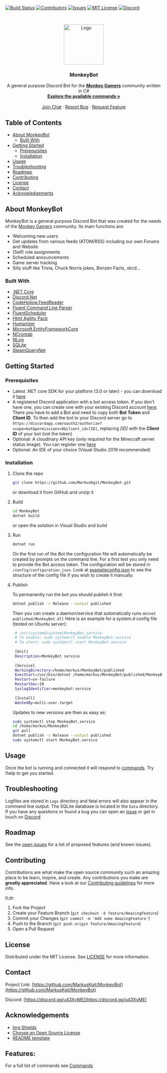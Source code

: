 <!-- PROJECT SHIELDS -->
[![Build Status][build-shield]][build-url]
[![Contributors][contributors-shield]][contributors-url]
[![Issues][issues-shield]][issues-url]
[![MIT License][license-shield]][license-url]
[![Discord][discord-shield]][discord-url]

<!-- PROJECT LOGO -->
<br />
<p align="center">
  <a href="https://github.com/MarkusKgit/MonkeyBot/">
    <img src="https://cdn.discordapp.com/avatars/333959570437177354/102d13432c8b3640262efc35baca0a4a.png?size=128" alt="Logo" width="128" height="128">
  </a>
  <h3 align="center">MonkeyBot</h3>
  <p align="center">
    A general purpose Discord Bot for the <a href="https://www.monkey-gamers.com"><strong>Monkey Gamers</strong></a> community written in C#
    <br />
    <a href="https://github.com/MarkusKgit/MonkeyBot/blob/main/Commands.md"><strong>Explore the available commands »</strong></a>
    <br />
    <br />
    <a href="https://discord.gg/u43XvME">Join Chat</a>
    ·
    <a href="https://github.com/MarkusKgit/MonkeyBot/issues">Report Bug</a>
    ·
    <a href="https://github.com/MarkusKgit/MonkeyBot/issues">Request Feature</a>
  </p>
</p>

<!-- TABLE OF CONTENTS -->
## Table of Contents

* [About MonkeyBot](#about-monkeybot)
  * [Built With](#built-with)
* [Getting Started](#getting-started)
  * [Prerequisites](#prerequisites)
  * [Installation](#installation)
* [Usage](#usage)
* [Troubleshooting](#troubleshooting)
* [Roadmap](#roadmap)
* [Contributing](#contributing)
* [License](#license)
* [Contact](#contact)
* [Acknowledgements](#acknowledgements)



<!-- ABOUT THE PROJECT -->
## About MonkeyBot

MonkeyBot is a general purpose Discord Bot that was created for the needs of the [Monkey Gamers](https://www.monkey-gamers.com) community. Its main functions are:
* Welcoming new users
* Get updates from various feeds (ATOM/RSS) including our own Forums and Website
* (Self) role assignments
* Scheduled announcements
* Game server tracking
* Silly stuff like Trivia, Chuck Norris jokes, Benzen Facts, xkcd...


### Built With

* [.NET Core](https://docs.microsoft.com/en-us/dotnet/core/)
* [Discord.Net](https://github.com/RogueException/Discord.Net)
* [CodeHollow.FeedReader](https://github.com/codehollow/FeedReader/)
* [Fluent Command Line Parser](https://github.com/PingmanTools/fluent-command-line-parser/tree/netstandard)
* [FluentScheduler](https://github.com/fluentscheduler/FluentScheduler)
* [Html Agility Pack](https://github.com/zzzprojects/html-agility-pack)
* [Humanizer](https://github.com/Humanizr/Humanizer)
* [Microsoft.EntityFrameworkCore](https://github.com/aspnet/EntityFrameworkCore)
* [NCrontab](https://github.com/atifaziz/NCrontab)
* [NLog](https://github.com/NLog/NLog)
* [SQLite](https://www.sqlite.org/index.html)
* [SteamQueryNet](https://github.com/cyilcode/SteamQueryNet)

<!-- GETTING STARTED -->
## Getting Started


### Prerequisites

* Latest .NET core SDK for your platform (3.0 or later) - you can download it [here](https://dotnet.microsoft.com/download)
* A registered Discord application with a bot access token. If you don't have one, you can create one with your existing Discord account [here](https://discordapp.com/developers/applications/). There you have to add a Bot and need to copy both **Bot Token** and **Client ID**. To then add the bot to your Discord server go to `https://discordapp.com/oauth2/authorize?scope=bot&permissions=0&client_id=[ID]`, replacing *[ID]* with the **Client ID** of your bot (not the token)
* Optional: A cloudinary API key (only required for the Minecraft server status image). You can register one [here](https://cloudinary.com/users/register/free)
* Optional: An IDE of your choice (Visual Studio 2019 recommended)

### Installation

1. Clone the repo

   ```sh
   git clone https://github.com/MarkusKgit/MonkeyBot.git
   ```
   or download it from GitHub and unzip it

2. Build

   ```sh
   cd MonkeyBot
   dotnet build
   ```
   or open the solution in Visual Studio and build

3. Run

   ```sh   
   dotnet run
   ```

   On the first run of the Bot the configuration file will automatically be created by prompts on the command line. For a first test you only need to provide the Bot access token. The configuration will be stored in `/config/configuration.json`. Look at [exampleconfig.json](exampleconfig.json) to see the structure of the config file if you wish to create it manually.

4. Publish 

   To permanently run the bot you should publish it first:
   ```sh
   dotnet publish -c Release --output published
   ```
   Then you can create a daemon/service that automatically runs `dotnet published/MonkeyBot.dll`
   Here is an example for a system.d config file (tested on Ubuntu server):
   ```sh
    # /etc/systemd/system/MonkeyBot.service
    # To enable: sudo systemctl enable MonkeyBot.service
    # To start: sudo systemctl start MonkeyBot.service
    
    [Unit]
    Description=MonkeyBot service
  
    [Service]
    WorkingDirectory=/home/markus/MonkeyBot/published
    ExecStart=/usr/bin/dotnet /home/markus/MonkeyBot/published/MonkeyBot.dll
    Restart=on-failure
    RestartSec=10
    SyslogIdentifier=monkeybot-service
  
    [Install]
    WantedBy=multi-user.target
   ```
   Updates to new versions are then as easy as:
   ```sh
   sudo systemctl stop MonkeyBot.service
   cd /home/markus/MonkeyBot
   git pull
   dotnet publish -c Release --output published
   sudo systemctl start MonkeyBot.service
   ```

## Usage

Once the bot is running and connected it will respond to [commands](Commands.md). 
Try !help to get you started.


## Troubleshooting

Logfiles are stored in `Logs` directory and fatal errors will also appear in the command line output. The SQLite database is located in the `Data` directory.
If you have any questions or found a bug you can open an [issue](https://github.com/MarkusKgit/MonkeyBot/issues) or get in touch on [Discord][discord-url]

<!-- ROADMAP -->
## Roadmap

See the [open issues](https://github.com/MarkusKgit/MonkeyBot/issues) for a list of proposed features (and known issues).



<!-- CONTRIBUTING -->
## Contributing

Contributions are what make the open source community such an amazing place to be learn, inspire, and create. Any contributions you make are **greatly appreciated**. Have a look at our [Contributing guidelines](CONTRIBUTING.md) for more info.

tl;dr:

1. Fork the Project
2. Create your Feature Branch (`git checkout -b feature/AmazingFeature`)
3. Commit your Changes (`git commit -m 'Add some AmazingFeature'`)
4. Push to the Branch (`git push origin feature/AmazingFeature`)
5. Open a Pull Request



<!-- LICENSE -->
## License

Distributed under the MIT License. See [LICENSE](LICENSE) for more information.



<!-- CONTACT -->
## Contact

Project Link: [https://github.com/MarkusKgit/MonkeyBot](https://github.com/MarkusKgit/MonkeyBot)

Discord: [https://discord.gg/u43XvME](https://discord.gg/u43XvME)



<!-- ACKNOWLEDGEMENTS -->
## Acknowledgements
* [Img Shields](https://shields.io)
* [Choose an Open Source License](https://choosealicense.com)
* [README template](https://github.com/othneildrew/Best-README-Template)


## Features:
For a full list of commands see [Commands](Commands.md)

<!-- MARKDOWN LINKS & IMAGES -->
<!-- https://www.markdownguide.org/basic-syntax/#reference-style-links -->
[build-shield]: https://github.com/markuskgit/MonkeyBot/workflows/Build/badge.svg
[build-url]: https://github.com/MarkusKgit/MonkeyBot
[contributors-shield]: https://img.shields.io/github/contributors/MarkusKgit/MonkeyBot.svg?style=flat-square
[contributors-url]: https://github.com/MarkusKgit/MonkeyBot/graphs/contributors
[issues-shield]: https://img.shields.io/github/issues/Markuskgit/MonkeyBot.svg?style=flat-square
[issues-url]: https://github.com/MarkusKgit/MonkeyBot/issues
[license-shield]: https://img.shields.io/badge/license-MIT-green.svg?style=flat-square
[license-url]: LICENSE
[discord-shield]: https://img.shields.io/discord/333960047761817601.svg?style=flat-square
[discord-url]: https://discord.gg/u43XvME
